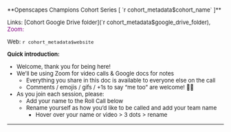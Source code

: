 <div><font size="2">
**Openscapes Champions Cohort Series [ `r cohort_metadata$cohort_name` ]** 

Links: [Cohort Google Drive folder](`r cohort_metadata$google_drive_folder), <font color="purple">Zoom:</font>

Web: `r cohort_metadata$website`

**Quick introduction:**

- Welcome, thank you for being here! 
- We’ll be using Zoom for video calls & Google docs for notes 
    - Everything you share in this doc is available to everyone else on the call
    - Comments / emojis / gifs / +1s to say “me too” are welcome! 🎉🤓
- As you join each session, please:
    - Add your name to the Roll Call below
    - Rename yourself as how you’d like to be called and add your team name
        - Hover over your name or video > 3 dots > rename

</font></div>        
****************